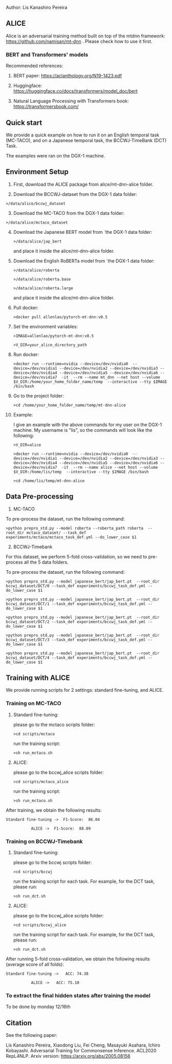 
Author: Lis Kanashiro Pereira

## ALICE

Alice is an adversarial training method built on top of the mtdnn framework: https://github.com/namisan/mt-dnn . Please check how to use it first. 

### BERT and Transformers' models

Recommended references:

1) BERT paper: https://aclanthology.org/N19-1423.pdf

2) Huggingface: https://huggingface.co/docs/transformers/model_doc/bert

3) Natural Language Processing with Transformers book: https://transformersbook.com/

## Quick start

We provide a quick example on how to run it on an English temporal task (MC-TACO), and on a Japanese temporal task, the BCCWJ-TimeBank (DCT) Task.

The examples were ran on the DGX-1 machine. 

## Environment Setup

1) First, download the ALICE package from alice/mt-dnn-alice folder.

2) Download the BCCWJ-dataset from the DGX-1 data folder: 

```>/data/alice/bccwj_dataset```

3) Download the MC-TACO from the DGX-1 data folder: 

```>/data/alice/mctaco_dataset```

4) Download the Japanese BERT model from `the DGX-1 data folder: 

    ```>/data/alice/jap_bert``` 
    
    and place it inside the alice/mt-dnn-alice folder.
    
5) Download the English RoBERTa model from `the DGX-1 data folder: 

    ```>/data/alice/roberta``` 
    
    ```>/data/alice/roberta.base```
    
    ```>/data/alice/roberta.large```
    
    and place it inside the alice/mt-dnn-alice folder.

6) Pull docker: 

    ```>docker pull allenlao/pytorch-mt-dnn:v0.5```

7) Set the environment variables:

    ```>IMAGE=allenlao/pytorch-mt-dnn:v0.5```
    
    ```>V_DIR=your_alice_directory_path```

8) Run docker:

    ```>docker run --runtime=nvidia --device=/dev/nvidia0  --device=/dev/nvidia1 --device=/dev/nvidia2 --device=/dev/nvidia3 --device=/dev/nvidia4 --device=/dev/nvidia5 --device=/dev/nvidia6 --device=/dev/nvidia7  -it  --rm --name mt_dnn --net host --volume $V_DIR:/home/your_home_folder_name/temp  --interactive --tty $IMAGE /bin/bash```

9) Go to the project folder:
    
    ```>cd /home/your_home_folder_name/temp/mt-dnn-alice```
    
10) Example:

    I give an example with the above commands for my user on the DGX-1 machine. My username is "lis", so the commands will look like the following:
    
    ```>V_DIR=alice```
    
    ```>docker run --runtime=nvidia --device=/dev/nvidia0  --device=/dev/nvidia1 --device=/dev/nvidia2 --device=/dev/nvidia3 --device=/dev/nvidia4 --device=/dev/nvidia5 --device=/dev/nvidia6 --device=/dev/nvidia7  -it  --rm --name alice --net host --volume $V_DIR:/home/lis/temp  --interactive --tty $IMAGE /bin/bash```

    ```>cd /home/lis/temp/mt-dnn-alice```
    
## Data Pre-processing

1) MC-TACO

To pre-process the dataset, run the following command:

```>python prepro_std.py --model roberta --roberta_path roberta  --root_dir mctaco_dataset/ --task_def experiments/mctaco/mctaco_task_def.yml --do_lower_case $1```


2) BCCWJ-Timebank

For this dataset, we perform 5-fold cross-validation, so we need to pre-process all the 5 data folders.

To pre-process the dataset, run the following command:

```>python prepro_std.py --model japanese_bert/jap_bert.pt  --root_dir bccwj_dataset/DCT/0 --task_def experiments/bccwj_task_def.yml --do_lower_case $1```

```>python prepro_std.py --model japanese_bert/jap_bert.pt  --root_dir bccwj_dataset/DCT/1 --task_def experiments/bccwj_task_def.yml --do_lower_case $1```

```>python prepro_std.py --model japanese_bert/jap_bert.pt  --root_dir bccwj_dataset/DCT/2 --task_def experiments/bccwj_task_def.yml --do_lower_case $1```

```>python prepro_std.py --model japanese_bert/jap_bert.pt  --root_dir bccwj_dataset/DCT/3 --task_def experiments/bccwj_task_def.yml --do_lower_case $1```

```>python prepro_std.py --model japanese_bert/jap_bert.pt  --root_dir bccwj_dataset/DCT/4 --task_def experiments/bccwj_task_def.yml --do_lower_case $1```


## Training with ALICE

We provide running scripts for 2 settings: standard fine-tuning, and ALICE.

### Training on MC-TACO

1) Standard fine-tuning: 

    please go to the mctaco scripts folder: 
    
    ```>cd scripts/mctaco```
    
    run the training script:
    
    ```>sh run_mctaco.sh```
    
2) ALICE:

    please go to the bccwj_alice scripts folder: 
    
    ```>cd scripts/mctaco_alice```
    
    run the training script:
    
    ```>sh run_mctaco.sh```

After training, we obtain the following results: 

	Standard fine-tuning ->  F1-Score:  86.04

               ALICE ->  F1-Score:  88.09

### Training on BCCWJ-Timebank

1) Standard fine-tuning: 

    please go to the bccwj scripts folder: 
    
    ```>cd scripts/bccwj```
    
    run the training script for each task. For example, for the DCT task, please run:
    
    ```>sh run_dct.sh```
    
2) ALICE:

    please go to the bccwj_alice scripts folder: 
    
    ```>cd scripts/bccwj_alice```
    
    run the training script for each task. For example, for the DCT task, please run:
    
    ```>sh run_dct.sh```


After running 5-fold cross-validation, we obtain the following results (average score of all folds): 

	Standard fine-tuning ->   ACC: 74.38
         
               ALICE ->   ACC: 75.10 
     
### To extract the final hidden states after training the model

To be done by monday 12/16th

## Citation
See the following paper:

Lis Kanashiro Pereira, Xiaodong Liu, Fei Cheng, Masayuki Asahara, Ichiro Kobayashi. Adversarial Training for Commonsense Inference. ACL2020 RepL4NLP. Arxiv version: https://arxiv.org/abs/2005.08156
